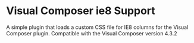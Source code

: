 Visual Composer ie8 Support
===================

A simple plugin that loads a custom CSS file for IE8 columns for the Visual Composer plugin. Compatible with the Visual Composer version 4.3.2
